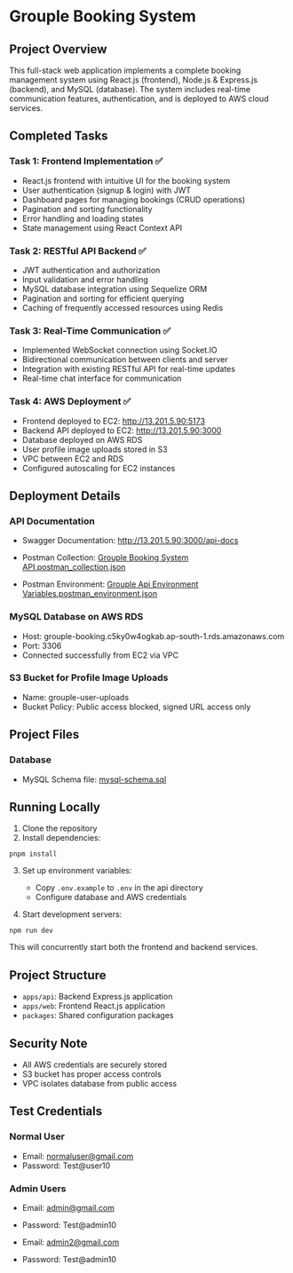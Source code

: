 # Grouple Booking System

## Project Overview

This full-stack web application implements a complete booking management system using React.js (frontend), Node.js & Express.js (backend), and MySQL (database). The system includes real-time communication features, authentication, and is deployed to AWS cloud services.

## Completed Tasks

### Task 1: Frontend Implementation ✅

- React.js frontend with intuitive UI for the booking system
- User authentication (signup & login) with JWT
- Dashboard pages for managing bookings (CRUD operations)
- Pagination and sorting functionality
- Error handling and loading states
- State management using React Context API

### Task 2: RESTful API Backend ✅

- JWT authentication and authorization
- Input validation and error handling
- MySQL database integration using Sequelize ORM
- Pagination and sorting for efficient querying
- Caching of frequently accessed resources using Redis

### Task 3: Real-Time Communication ✅

- Implemented WebSocket connection using Socket.IO
- Bidirectional communication between clients and server
- Integration with existing RESTful API for real-time updates
- Real-time chat interface for communication

### Task 4: AWS Deployment ✅

- Frontend deployed to EC2: http://13.201.5.90:5173
- Backend API deployed to EC2: http://13.201.5.90:3000
- Database deployed on AWS RDS
- User profile image uploads stored in S3
- VPC between EC2 and RDS
- Configured autoscaling for EC2 instances

## Deployment Details

### API Documentation

- Swagger Documentation: http://13.201.5.90:3000/api-docs

- Postman Collection: [Grouple Booking System API.postman_collection.json](/Grouple%20Booking%20System%20API.postman_collection.json)
- Postman Environment: [Grouple Api Environment Variables.postman_environment.json](/Grouple%20Api%20Environment%20Variables.postman_environment.json)

### MySQL Database on AWS RDS

- Host: grouple-booking.c5ky0w4ogkab.ap-south-1.rds.amazonaws.com
- Port: 3306
- Connected successfully from EC2 via VPC

### S3 Bucket for Profile Image Uploads

- Name: grouple-user-uploads
- Bucket Policy: Public access blocked, signed URL access only

## Project Files

### Database

- MySQL Schema file: [mysql-schema.sql](/mysql-schema.sql)

## Running Locally

1. Clone the repository
2. Install dependencies:

```
pnpm install
```

3. Set up environment variables:

   - Copy `.env.example` to `.env` in the api directory
   - Configure database and AWS credentials

4. Start development servers:

```
npm run dev
```

This will concurrently start both the frontend and backend services.

## Project Structure

- `apps/api`: Backend Express.js application
- `apps/web`: Frontend React.js application
- `packages`: Shared configuration packages

## Security Note

- All AWS credentials are securely stored
- S3 bucket has proper access controls
- VPC isolates database from public access

## Test Credentials

### Normal User
- Email: normaluser@gmail.com
- Password: Test@user10

### Admin Users
- Email: admin@gmail.com
- Password: Test@admin10

- Email: admin2@gmail.com
- Password: Test@admin10

